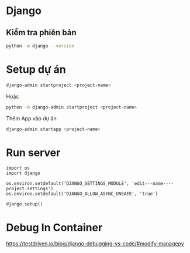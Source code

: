 # Django
## Kiểm tra phiên bản

```bash
python -m django --version
```


# Setup dự án

```bash
django-admin startproject <project-name>
```
Hoặc
```bash
python -m django-admin startproject <project-name>
```

Thêm App vào dự án
```bash
django-admin startapp <project-name>
```


# Run server

```
import os
import django

os.environ.setdefault('DJANGO_SETTINGS_MODULE', 'edit---name----project.settings')
os.environ.setdefault('DJANGO_ALLOW_ASYNC_UNSAFE', 'true')

django.setup()

```

# Debug In Container

https://testdriven.io/blog/django-debugging-vs-code/#modify-managepy

